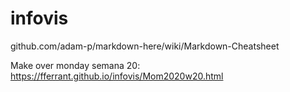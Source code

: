 # infovis

github.com/adam-p/markdown-here/wiki/Markdown-Cheatsheet



Make over monday semana 20:
https://fferrant.github.io/infovis/Mom2020w20.html





